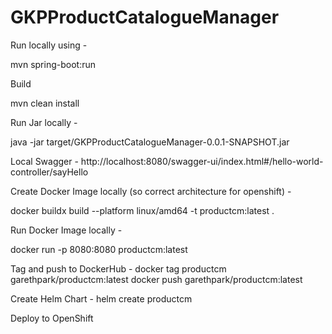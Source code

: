 # GKPProductCatalogueManager


Run locally using -

mvn spring-boot:run

Build

mvn clean install

Run Jar locally - 

java -jar target/GKPProductCatalogueManager-0.0.1-SNAPSHOT.jar

Local Swagger -
http://localhost:8080/swagger-ui/index.html#/hello-world-controller/sayHello

Create Docker Image locally (so correct architecture for openshift) - 

docker buildx build --platform linux/amd64 -t productcm:latest .

Run Docker Image locally - 

docker run -p 8080:8080 productcm:latest

Tag and push to DockerHub -
docker tag productcm garethpark/productcm:latest
docker push garethpark/productcm:latest


Create Helm Chart -
helm create productcm

Deploy to OpenShift 
